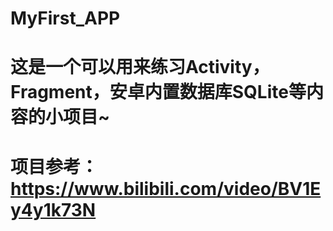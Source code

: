 # MyFirst_APP

# 这是一个可以用来练习Activity，Fragment，安卓内置数据库SQLite等内容的小项目~
# 项目参考：https://www.bilibili.com/video/BV1Ey4y1k73N

